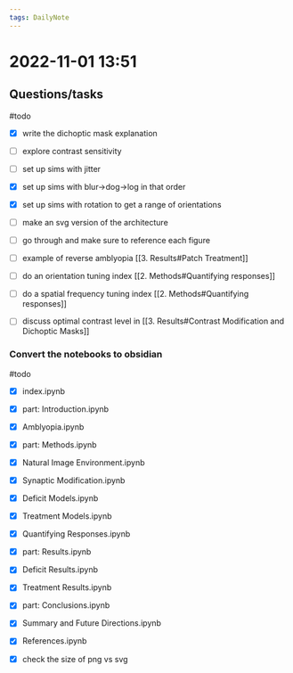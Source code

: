 ```yaml
---
tags: DailyNote 
---
```


# 2022-11-01  13:51


## Questions/tasks 
#todo 
- [x] write the dichoptic mask explanation
- [ ] explore contrast sensitivity
- [ ] set up sims with jitter
- [x] set up sims with blur->dog->log in that order
- [x] set up sims with rotation to get a range of orientations
- [ ] make an svg version of the architecture
- [ ] go through and make sure to reference each figure
- [ ] example of reverse amblyopia [[3. Results#Patch Treatment]]
- [ ] do an orientation tuning index [[2. Methods#Quantifying responses]]
- [ ] do a spatial frequency tuning index [[2. Methods#Quantifying responses]]
- [ ] discuss optimal contrast level in [[3. Results#Contrast Modification and Dichoptic Masks]]




### Convert the notebooks to obsidian

#todo 
- [x] index.ipynb
- [x] part: Introduction.ipynb
- [x] Amblyopia.ipynb
- [x] part: Methods.ipynb
- [x] Natural Image Environment.ipynb
- [x] Synaptic Modification.ipynb
- [x] Deficit Models.ipynb
- [x] Treatment Models.ipynb
- [x] Quantifying Responses.ipynb
- [x] part: Results.ipynb   
- [x] Deficit Results.ipynb
- [x] Treatment Results.ipynb
- [x] part: Conclusions.ipynb   
- [x] Summary and Future Directions.ipynb
- [x] References.ipynb
- [x] check the size of png vs svg

